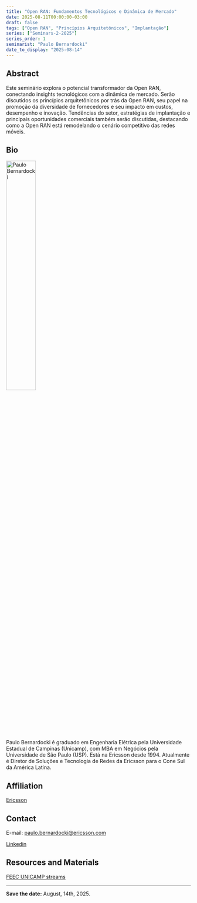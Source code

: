 ```yaml
---
title: "Open RAN: Fundamentos Tecnológicos e Dinâmica de Mercado"
date: 2025-08-11T00:00:00-03:00
draft: false
tags: ["Open RAN", "Princípios Arquitetônicos", "Implantação"]
series: ["Seminars-2-2025"]
series_order: 1
seminarist: "Paulo Bernardocki"
date_to_display: "2025-08-14"
---
```


## Abstract

Este seminário explora o potencial transformador da Open RAN, conectando insights tecnológicos com a dinâmica de mercado. Serão discutidos os princípios arquitetônicos por trás da Open RAN, seu papel na promoção da diversidade de fornecedores e seu impacto em custos, desempenho e inovação. Tendências do setor, estratégias de implantação e principais oportunidades comerciais também serão discutidas, destacando como a Open RAN está remodelando o cenário competitivo das redes móveis.

## Bio

<img alt="Paulo Bernardocki" src="/seminars/seminars-2-2025/1/paulo-bernardocki.png" style="width: 40%; height: 160x;">

Paulo Bernardocki é graduado em Engenharia Elétrica pela Universidade Estadual de Campinas (Unicamp), com MBA em Negócios pela Universidade de São Paulo (USP). Está na Ericsson desde 1994. Atualmente é Diretor de Soluções e Tecnologia de Redes da Ericsson para o Cone Sul da América Latina.

## Affiliation
[Ericsson](https://www.ericsson.com/en)

## Contact
E-mail: paulo.bernardocki@ericsson.com

[Linkedin](https://www.linkedin.com/in/paulobernardocki/)



## Resources and Materials

[FEEC UNICAMP streams](https://www.youtube.com/@feec-unicamp/streams)


<!--<iframe width="560" height="315" src="https://www.youtube.com/embed/lMptr7rmdco" title="YouTube video player" frameborder="0" allow="accelerometer; autoplay; clipboard-write; encrypted-media; gyroscope; picture-in-picture; web-share" allowfullscreen></iframe>
-->

---

**Save the date:**  August, 14th, 2025.